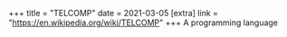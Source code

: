 +++
title = "TELCOMP"
date = 2021-03-05
[extra]
link = "https://en.wikipedia.org/wiki/TELCOMP"
+++
A programming language

